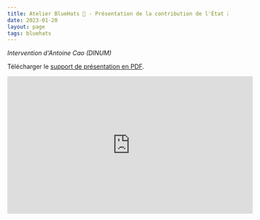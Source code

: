 ```yaml
---
title: Atelier BlueHats 🧢 - Présentation de la contribution de l'État à Samba-AD
date: 2023-01-20
layout: page
tags: bluehats
---
```


*Intervention d'Antoine Cao (DINUM)*

Télécharger le [support de présentation en PDF](img/20_Jan_2023_-_BlueHats_-_Retex_SAMBA-AD_-_v1.pdf).

<iframe title="Atelier BlueHats : Présentation de la contribution de l’État à Samba-AD" src="https://tube.numerique.gouv.fr/videos/embed/7e54593b-643a-419b-b58c-f14efc3c39f0" allowfullscreen="" sandbox="allow-same-origin allow-scripts allow-popups" width="560" height="315" frameborder="0"></iframe>
